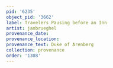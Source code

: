 ```yaml
---
pid: '6235'
object_pid: '3662'
label: Travelers Pausing before an Inn
artist: janbrueghel
provenance_date:
provenance_location:
provenance_text: Duke of Arenberg
collection: provenance
order: '1308'
---
```

